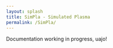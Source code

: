 ```yaml
---
layout: splash
title: SimPla - Simulated Plasma
permalink: /SimPla/
---
```


Documentation working in progress, uajo!
